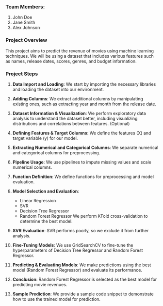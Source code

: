 ### Team Members:

1.  John Doe
2.  Jane Smith
3.  Alex Johnson

### Project Overview

This project aims to predict the revenue of movies using machine learning techniques. We will be using a dataset that includes various features such as names, release dates, scores, genres, and budget information.

### Project Steps

1.  **Data Import and Loading**: We start by importing the necessary libraries and loading the dataset into our environment.
    
2.  **Adding Columns**: We extract additional columns by manipulating existing ones, such as extracting year and month from the release date.
    
3.  **Dataset Information & Visualization**: We perform exploratory data analysis to understand the dataset better, including visualizing distributions and correlations between features. (Optional)
    
4.  **Defining Features & Target Columns**: We define the features (X) and target variable (y) for our model.
    
5.  **Extracting Numerical and Categorical Columns**: We separate numerical and categorical columns for preprocessing.
    
6.  **Pipeline Usage**: We use pipelines to impute missing values and scale numerical columns.
    
7.  **Function Definition**: We define functions for preprocessing and model evaluation.
    
8.  **Model Selection and Evaluation**:
    
    *   Linear Regression
    *   SVR
    *   Decision Tree Regressor
    *   Random Forest Regressor We perform KFold cross-validation to determine the best model.
9.  **SVR Evaluation**: SVR performs poorly, so we exclude it from further analysis.
    
10.  **Fine-Tuning Models**: We use GridSearchCV to fine-tune the hyperparameters of Decision Tree Regressor and Random Forest Regressor.
    
11.  **Predicting & Evaluating Models**: We make predictions using the best model (Random Forest Regressor) and evaluate its performance.
    
12.  **Conclusion**: Random Forest Regressor is selected as the best model for predicting movie revenues.
    
13.  **Sample Prediction**: We provide a sample code snippet to demonstrate how to use the trained model for prediction.